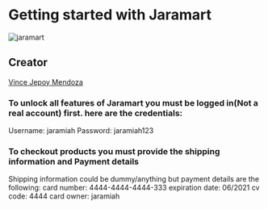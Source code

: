 # Getting started with Jaramart

![jaramart](https://user-images.githubusercontent.com/65450012/147259001-80cf07c6-3c5c-4456-acc8-71d9a23a105d.png)

## Creator

[Vince Jepoy Mendoza](https://www.linkedin.com/in/vince-jepoy-mendoza-5b93a6223/)

### To unlock all features of Jaramart you must be logged in(Not a real account) first. here are the credentials:

Username: jaramiah
Password: jaramiah123

### To checkout products you must provide the shipping information and Payment details

Shipping information could be dummy/anything but payment details are the following:
  card number: 4444-4444-4444-333
  expiration date: 06/2021
  cv code: 4444
  card owner: jaramiah
